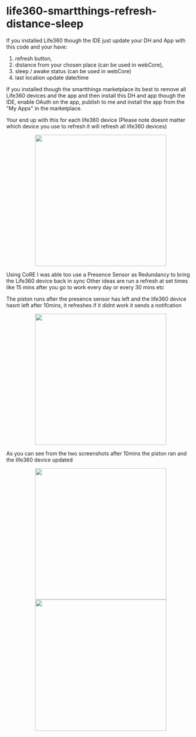 # life360-smartthings-refresh-distance-sleep

If you installed Life360 though the IDE just update your DH and App with this code and your have:
1) refresh button,
2) distance from your chosen place (can be used in webCore),
3) sleep / awake status (can be used in webCore) 
4) last location update date/time

If you installed though the smartthings marketplace its best to remove all Life360 devices and the app and then install this DH and app though the IDE, enable OAuth on the app, publish to me and install the app from the "My Apps" in the marketplace.

Your end up with this for each life360 device (Please note doesnt matter which device you use to refresh it will refresh all life360 devices)
<p align="center">
  <img src="https://raw.githubusercontent.com/tmleafs/life360-smartthings-refresh/master/images/preview.png" width="350"/>
</p>

Using CoRE I was able too use a Presence Sensor as Redundancy to bring the Life360 device back in sync
Other ideas are run a refresh at set times like 15 mins after you go to work every day or every 30 mins etc
  
The piston runs after the presence sensor has left and the life360 device hasnt left after 10mins, it refreshes if it didnt work it sends a notifcation
<p align="center">
  <img src="https://raw.githubusercontent.com/tmleafs/life360-smartthings-refresh/master/images/core.jpg" width="350"/>
</p>

As you can see from the two screenshots after 10mins the piston ran and the life360 device updated

<p align="center">
  <img src="https://raw.githubusercontent.com/tmleafs/life360-smartthings-refresh/master/images/sensor.png" width="350"/>
  <img src="https://raw.githubusercontent.com/tmleafs/life360-smartthings-refresh/master/images/mobile.png" width="350"/>
</p>

